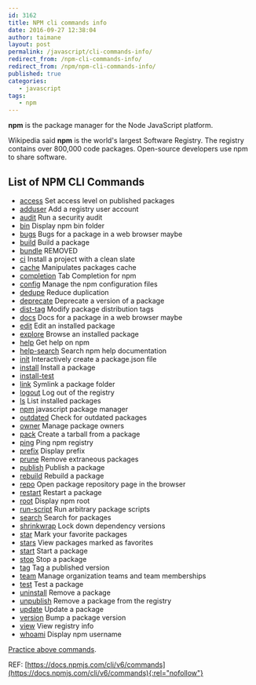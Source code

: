 ```yaml
---
id: 3162
title: NPM cli commands info
date: 2016-09-27 12:38:04
author: taimane
layout: post
permalink: /javascript/cli-commands-info/
redirect_from: /npm-cli-commands-info/
redirect_from: /npm/npm-cli-commands-info/
published: true
categories:
   - javascript
tags:
   - npm
---
```

**npm** is the package manager for the Node JavaScript platform.

Wikipedia said **npm** is the world's largest Software Registry. The registry contains over 800,000 code packages. Open-source developers use npm to share software.

## List of NPM CLI Commands

* <a rel="nofollow" href="https://docs.npmjs.com/cli/access">access</a> <span class="faint heading">Set access level on published packages</span>
* <a rel="nofollow" href="https://docs.npmjs.com/cli/adduser">adduser</a> <span class="faint heading">Add a registry user account</span>
* <a rel="nofollow" href="https://docs.npmjs.com/cli/audit">audit</a> <span class="faint heading">Run a security audit</span>
* <a rel="nofollow" href="https://docs.npmjs.com/cli/bin">bin</a> <span class="faint heading">Display npm bin folder</span>
* <a rel="nofollow" href="https://docs.npmjs.com/cli/bugs">bugs</a> <span class="faint heading">Bugs for a package in a web browser maybe</span>
* <a rel="nofollow" href="https://docs.npmjs.com/cli/build">build</a> <span class="faint heading">Build a package</span>
* <a rel="nofollow" href="https://docs.npmjs.com/cli/bundle">bundle</a> <span class="faint heading">REMOVED</span>
* <a rel="nofollow" href="https://docs.npmjs.com/cli/ci">ci</a> <span class="faint heading">Install a project with a clean slate</span>
* <a rel="nofollow" href="https://docs.npmjs.com/cli/cache">cache</a> <span class="faint heading">Manipulates packages cache</span>
* <a rel="nofollow" href="https://docs.npmjs.com/cli/completion">completion</a> <span class="faint heading">Tab Completion for npm</span>
* <a rel="nofollow" href="https://docs.npmjs.com/cli/config">config</a> <span class="faint heading">Manage the npm configuration files</span>
* <a rel="nofollow" href="https://docs.npmjs.com/cli/dedupe">dedupe</a> <span class="faint heading">Reduce duplication</span>
* <a rel="nofollow" href="https://docs.npmjs.com/cli/deprecate">deprecate</a> <span class="faint heading">Deprecate a version of a package</span>
* <a rel="nofollow" href="https://docs.npmjs.com/cli/dist-tag">dist-tag</a> <span class="faint heading">Modify package distribution tags</span>
* <a rel="nofollow" href="https://docs.npmjs.com/cli/docs">docs</a> <span class="faint heading">Docs for a package in a web browser maybe</span>
* <a rel="nofollow" href="https://docs.npmjs.com/cli/edit">edit</a> <span class="faint heading">Edit an installed package</span>
* <a rel="nofollow" href="https://docs.npmjs.com/cli/explore">explore</a> <span class="faint heading">Browse an installed package</span>
* <a rel="nofollow" href="https://docs.npmjs.com/cli/help">help</a> <span class="faint heading">Get help on npm</span>
* <a rel="nofollow" href="https://docs.npmjs.com/cli/help-search">help-search</a> <span class="faint heading">Search npm help documentation</span>
* <a rel="nofollow" href="https://docs.npmjs.com/cli/init">init</a> <span class="faint heading">Interactively create a package.json file</span>
* <a rel="nofollow" href="https://docs.npmjs.com/cli/install">install</a> <span class="faint heading">Install a package</span>
* <a rel="nofollow" href="https://docs.npmjs.com/cli/install-test">install-test</a>
* <a rel="nofollow" href="https://docs.npmjs.com/cli/link">link</a> <span class="faint heading">Symlink a package folder</span>
* <a rel="nofollow" href="https://docs.npmjs.com/cli/logout">logout</a> <span class="faint heading">Log out of the registry</span>
* <a rel="nofollow" href="https://docs.npmjs.com/cli/ls">ls</a> <span class="faint heading">List installed packages</span>
* <a rel="nofollow" href="https://docs.npmjs.com/cli/npm">npm</a> <span class="faint heading">javascript package manager</span>
* <a rel="nofollow" href="https://docs.npmjs.com/cli/outdated">outdated</a> <span class="faint heading">Check for outdated packages</span>
* <a rel="nofollow" href="https://docs.npmjs.com/cli/owner">owner</a> <span class="faint heading">Manage package owners</span>
* <a rel="nofollow" href="https://docs.npmjs.com/cli/pack">pack</a> <span class="faint heading">Create a tarball from a package</span>
* <a rel="nofollow" href="https://docs.npmjs.com/cli/ping">ping</a> <span class="faint heading">Ping npm registry</span>
* <a rel="nofollow" href="https://docs.npmjs.com/cli/prefix">prefix</a> <span class="faint heading">Display prefix</span>
* <a rel="nofollow" href="https://docs.npmjs.com/cli/prune">prune</a> <span class="faint heading">Remove extraneous packages</span>
* <a rel="nofollow" href="https://docs.npmjs.com/cli/publish">publish</a> <span class="faint heading">Publish a package</span>
* <a rel="nofollow" href="https://docs.npmjs.com/cli/rebuild">rebuild</a> <span class="faint heading">Rebuild a package</span>
* <a rel="nofollow" href="https://docs.npmjs.com/cli/repo">repo</a> <span class="faint heading">Open package repository page in the browser</span>
* <a rel="nofollow" href="https://docs.npmjs.com/cli/restart">restart</a> <span class="faint heading">Restart a package</span>
* <a rel="nofollow" href="https://docs.npmjs.com/cli/root">root</a> <span class="faint heading">Display npm root</span>
* <a rel="nofollow" href="https://docs.npmjs.com/cli/run-script">run-script</a> <span class="faint heading">Run arbitrary package scripts</span>
* <a rel="nofollow" href="https://docs.npmjs.com/cli/search">search</a> <span class="faint heading">Search for packages</span>
* <a rel="nofollow" href="https://docs.npmjs.com/cli/shrinkwrap">shrinkwrap</a> <span class="faint heading">Lock down dependency versions</span>
* <a rel="nofollow" href="https://docs.npmjs.com/cli/star">star</a> <span class="faint heading">Mark your favorite packages</span>
* <a rel="nofollow" href="https://docs.npmjs.com/cli/stars">stars</a> <span class="faint heading">View packages marked as favorites</span>
* <a rel="nofollow" href="https://docs.npmjs.com/cli/start">start</a> <span class="faint heading">Start a package</span>
* <a rel="nofollow" href="https://docs.npmjs.com/cli/stop">stop</a> <span class="faint heading">Stop a package</span>
* <a rel="nofollow" href="https://docs.npmjs.com/cli/tag">tag</a> <span class="faint heading">Tag a published version</span>
* <a rel="nofollow" href="https://docs.npmjs.com/cli/team">team</a> <span class="faint heading">Manage organization teams and team memberships</span>
* <a rel="nofollow" href="https://docs.npmjs.com/cli/test">test</a> <span class="faint heading">Test a package</span>
* <a rel="nofollow" href="https://docs.npmjs.com/cli/uninstall">uninstall</a> <span class="faint heading">Remove a package</span>
* <a rel="nofollow" href="https://docs.npmjs.com/cli/unpublish">unpublish</a> <span class="faint heading">Remove a package from the registry</span>
* <a rel="nofollow" href="https://docs.npmjs.com/cli/update">update</a> <span class="faint heading">Update a package</span>
* <a rel="nofollow" href="https://docs.npmjs.com/cli/version">version</a> <span class="faint heading">Bump a package version</span>
* <a rel="nofollow" href="https://docs.npmjs.com/cli/view">view</a> <span class="faint heading">View registry info</span>
* <a rel="nofollow" href="https://docs.npmjs.com/cli/whoami">whoami</a> <span class="faint heading">Display npm username</span>


[Practice above commands](https://programming-review.com/npmquiz).

REF: [https://docs.npmjs.com/cli/v6/commands](https://docs.npmjs.com/cli/v6/commands){:rel="nofollow"}

<!-- note improve for the version 6.x>